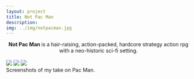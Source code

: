 ```yaml
---
layout: project
title: Not Pac Man
description: 
img: ../img/notpacman.jpg
---
```


<center><b>Not Pac Man </b> is a hair-raising, action-packed, hardcore strategy action rpg with a neo-historic sci-fi setting.</center><br/>

<!--<div class="img_row">
	<img class="col two" src="{{ site.baseurl }}/img/notpacman_1.jpg" alt="" title="example image"/>
	<img class="col one" src="{{ site.baseurl }}/img/notpacman_2.png" alt="" title="example image"/>
</div> -->

<div class="owl-carousel owl-theme">
<a href="{{ site.baseurl }}/img/birdman_1.png" target="_blank"><img src="{{ site.baseurl }}/img/Screenshot (30).png" /></a>
<a href="{{ site.baseurl }}/img/birdman_2.png" target="_blank"><img src="{{ site.baseurl }}/img/Screenshot (34).png" /></a>
<a href="{{ site.baseurl }}/img/birdman_3.png" target="_blank"><img src="{{ site.baseurl }}/img/Screenshot (35).png" /></a>
</div>

<div class="col three caption">
	Screenshots of my take on Pac Man. 
</div>

<br/>
